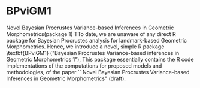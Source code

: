 # BPviGM1
 Novel Bayesian Procrustes Variance-based Inferences  in Geometric Morphometrics(package 1)
TTo date, we are unaware of any direct R package for Bayesian Procrustes analysis for landmark-based Geometric Morphometrics.
Hence, we introduce a novel, simple R package \textbf{BPviGM1} ("Bayesian   Procrustes Variance-based inferences in Geometric Morphometrics 1"), 
This package essentially contains the R code implementations of the computations for proposed models and methodologies, of
the paper `` Novel Bayesian Procrustes Variance-based Inferences  in Geometric Morphometrics" (draft).
